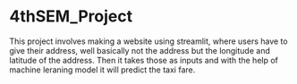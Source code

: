 # 4thSEM_Project
This project involves making a website using streamlit, where users have to give their address, well basically not the address but the longitude and latitude of the address.
Then it takes those as inputs and with the help of machine leraning model it will predict the taxi fare.
